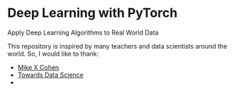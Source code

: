 # Deep Learning with PyTorch

Apply Deep Learning Algorithms to Real World Data


This repository is inspired by many teachers and data scientists around the world. So, I would like to thank:

* [Mike X Cohen](https://www.udemy.com/share/104Ylw3@47I9RQtdxPyA6W9PvfObUael2N84ckJUaJ2KHpU3fIPSjzTJcXtZ-RmPIeSMVEN5/)
* [Towards Data Science](https://towardsdatascience.com/)
*
